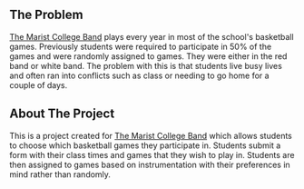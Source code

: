 ## The Problem

<a href="http://clubs.marist.edu/band">The Marist College Band</a> plays every year in most of the school's basketball games. Previously students were required to participate in 50% of the games and were randomly assigned to games. They were either in the red band or white band. The problem with this is that students live busy lives and often ran into conflicts such as class or needing to go home for a couple of days.

## About The Project

This is a project created for <a href="http://clubs.marist.edu/band">The Marist College Band</a> which allows students to choose which basketball games they participate in. Students submit a form with their class times and games that they wish to play in. Students are then assigned to games based on instrumentation with their preferences in mind rather than randomly.
